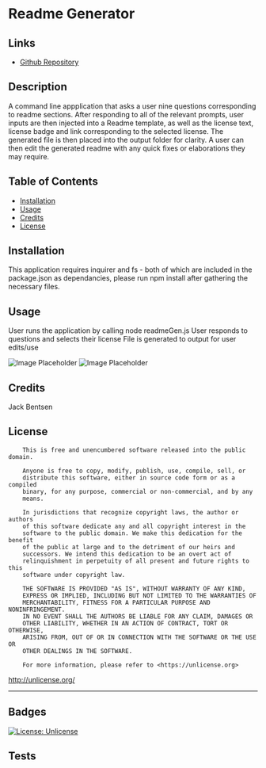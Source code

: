 # Readme Generator

  ## Links
  - [Github Repository](https://github.com/Atlas238/)
  
  ## Description
  A command line appplication that asks a user nine questions corresponding to readme sections. After responding to all of the relevant prompts, user inputs are then injected into a Readme template, as well as the license text, license badge and link corresponding to the selected license.
  The generated file is then placed into the output folder for clarity.
  A user can then edit the generated readme with any quick fixes or elaborations they may require.
  
  ## Table of Contents
  - [Installation](#installation)
  - [Usage](#usage)
  - [Credits](#credits)
  - [License](#license)
  
  ## Installation
  This application requires inquirer and fs - both of which are included in the package.json as dependancies, please run npm install after gathering the necessary files.
  
  ## Usage
  User runs the application by calling node readmeGen.js
  User responds to questions and selects their license
  File is generated to output for user edits/use
  
  ![Image Placeholder]()
  ![Image Placeholder]()
  
  ## Credits
  Jack Bentsen
  
  ## License
  
        This is free and unencumbered software released into the public domain.
        
        Anyone is free to copy, modify, publish, use, compile, sell, or
        distribute this software, either in source code form or as a compiled
        binary, for any purpose, commercial or non-commercial, and by any
        means.
        
        In jurisdictions that recognize copyright laws, the author or authors
        of this software dedicate any and all copyright interest in the
        software to the public domain. We make this dedication for the benefit
        of the public at large and to the detriment of our heirs and
        successors. We intend this dedication to be an overt act of
        relinquishment in perpetuity of all present and future rights to this
        software under copyright law.
        
        THE SOFTWARE IS PROVIDED "AS IS", WITHOUT WARRANTY OF ANY KIND,
        EXPRESS OR IMPLIED, INCLUDING BUT NOT LIMITED TO THE WARRANTIES OF
        MERCHANTABILITY, FITNESS FOR A PARTICULAR PURPOSE AND NONINFRINGEMENT.
        IN NO EVENT SHALL THE AUTHORS BE LIABLE FOR ANY CLAIM, DAMAGES OR
        OTHER LIABILITY, WHETHER IN AN ACTION OF CONTRACT, TORT OR OTHERWISE,
        ARISING FROM, OUT OF OR IN CONNECTION WITH THE SOFTWARE OR THE USE OR
        OTHER DEALINGS IN THE SOFTWARE.
        
        For more information, please refer to <https://unlicense.org>
  http://unlicense.org/
  
  ---
  
  ## Badges
  [![License: Unlicense](https://img.shields.io/badge/license-Unlicense-blue.svg)](http://unlicense.org/)
  
  ## Tests
  
  
